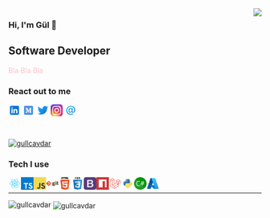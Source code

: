 

<img src="https://media.giphy.com/media/giKklFontfveZrNXjz/giphy.gif" align="right" with="400" height="250">

### Hi, I'm Gül 👋

## Software Developer

<font color="pink">Bla Bla Bla</font>

### React out to me

[<img height="24" width="24" align= "center" src="img/linkedin.png"/>][linkedln]
[<img height="24" width="24" align= "center" src="img/medium.png"/>][medium]
[<img height="24" width="24" align= "center" src="img/twitter.png"/>][twitter]
[<img height="24" width="24" align= "center" src="img/instagram.png"/>][instagram]
[<img height="24" width="24" align= "center" src="img/email.png"/>](mailto:cavdargul@gmail.com)

<br/>
<p align="left" > <a href="https://github.com/ryo-ma/github-profile-trophy"><img src="https://github-profile-trophy.vercel.app/?username=gullcavdar" alt="gullcavdar" /></a> </p>


### Tech I use

<img align="left" src="https://raw.githubusercontent.com/github/explore/80688e429a7d4ef2fca1e82350fe8e3517d3494d/topics/react/react.png" width="25" height="25" />
<img align="left"  src="https://raw.githubusercontent.com/github/explore/80688e429a7d4ef2fca1e82350fe8e3517d3494d/topics/typescript/typescript.png" width="25" height="25" />
<img align="left" src="https://raw.githubusercontent.com/github/explore/80688e429a7d4ef2fca1e82350fe8e3517d3494d/topics/javascript/javascript.png" width="25" height="25" />
<img align="left" src="https://raw.githubusercontent.com/github/explore/80688e429a7d4ef2fca1e82350fe8e3517d3494d/topics/git/git.png" width="25" height="25" />
<img align="left" src="https://raw.githubusercontent.com/github/explore/80688e429a7d4ef2fca1e82350fe8e3517d3494d/topics/html/html.png" width="25" height="25" />
<img align="left" src="https://raw.githubusercontent.com/github/explore/80688e429a7d4ef2fca1e82350fe8e3517d3494d/topics/css/css.png" width="25" height="25" />
<img align="left" src="https://raw.githubusercontent.com/github/explore/80688e429a7d4ef2fca1e82350fe8e3517d3494d/topics/bootstrap/bootstrap.png" width="25" height="25" />
<img align="left" src="https://raw.githubusercontent.com/github/explore/80688e429a7d4ef2fca1e82350fe8e3517d3494d/topics/npm/npm.png" width="25" height="25" />

<img align="left" src="https://raw.githubusercontent.com/github/explore/56a826d05cf762b2b50ecbe7d492a839b04f3fbf/topics/laravel/laravel.png" width="25" height="25" />
<img align="left" src="https://raw.githubusercontent.com/github/explore/80688e429a7d4ef2fca1e82350fe8e3517d3494d/topics/python/python.png" width="25" height="25" />
<img align="left" src="https://raw.githubusercontent.com/github/explore/80688e429a7d4ef2fca1e82350fe8e3517d3494d/topics/csharp/csharp.png" width="25" height="25" />
<img align="left" src="https://raw.githubusercontent.com/github/explore/eaef8552d8b082ffafe2bfc8a5023d47da904aac/topics/azure/azure.png" width="25" height="25" />






<br>
<hr>
 
 
<p><img align="left" src="https://github-readme-stats.vercel.app/api/top-langs?username=gullcavdar&show_icons=true&theme=radical&locale=en&layout=compact" alt="gullcavdar" /></p>

<p>&nbsp;<img align="center" src="https://github-readme-stats.vercel.app/api?username=gullcavdar&count_private=true" alt="gullcavdar" width="50%" /></p>
 
 
 
<br />



[linkedln]:https://www.linkedin.com/in/gullcavdar/
[medium]:https://medium.com/@gullcavdar
[twitter]:https://twitter.com/iamrosellaa
[instagram]:https://www.instagram.com/gullcavdar/

